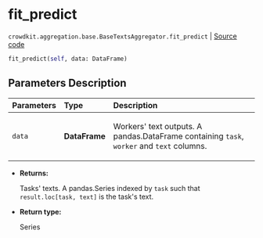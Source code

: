 # fit_predict
`crowdkit.aggregation.base.BaseTextsAggregator.fit_predict` | [Source code](https://github.com/Toloka/crowd-kit/blob/v1.2.0/crowdkit/aggregation/base/__init__.py#L135)

```python
fit_predict(self, data: DataFrame)
```

## Parameters Description

| Parameters | Type | Description |
| :----------| :----| :-----------|
`data`|**DataFrame**|<p>Workers&#x27; text outputs. A pandas.DataFrame containing `task`, `worker` and `text` columns.</p>

* **Returns:**

  Tasks' texts.
A pandas.Series indexed by `task` such that `result.loc[task, text]`
is the task's text.

* **Return type:**

  Series
